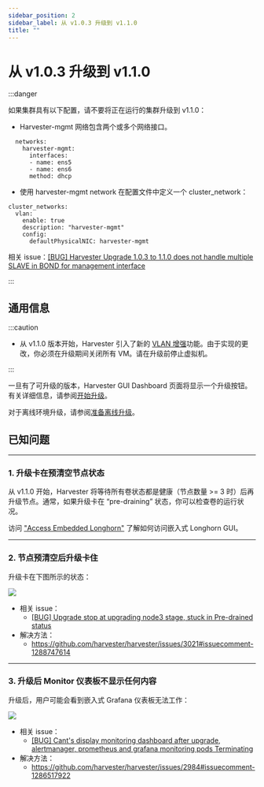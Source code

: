 ```yaml
---
sidebar_position: 2
sidebar_label: 从 v1.0.3 升级到 v1.1.0
title: ""
---
```


# 从 v1.0.3 升级到 v1.1.0

:::danger

如果集群具有以下配置，请不要将正在运行的集群升级到 v1.1.0：

* Harvester-mgmt 网络包含两个或多个网络接口。
```
  networks:
    harvester-mgmt:
      interfaces:
      - name: ens5
      - name: ens6
      method: dhcp
```

* 使用 harvester-mgmt network 在配置文件中定义一个 cluster_network：
```
cluster_networks:
  vlan:
    enable: true
    description: "harvester-mgmt"
    config:
      defaultPhysicalNIC: harvester-mgmt
```

相关 issue：[[BUG] Harvester Upgrade 1.0.3 to 1.1.0 does not handle multiple SLAVE in BOND for management interface](https://github.com/harvester/harvester/issues/3045)

:::

## 通用信息

:::caution

- 从 v1.1.0 版本开始，Harvester 引入了新的 [VLAN 增强](https://github.com/harvester/harvester/issues/2236)功能。由于实现的更改，你必须在升级期间关闭所有 VM。请在升级前停止虚拟机。

:::

一旦有了可升级的版本，Harvester GUI Dashboard 页面将显示一个升级按钮。有关详细信息，请参阅[开始升级](./automatic.md#开始升级)。

对于离线环境升级，请参阅[准备离线升级](./automatic.md#准备离线升级)。


## 已知问题

---

### 1. 升级卡在预清空节点状态

从 v1.1.0 开始，Harvester 将等待所有卷状态都是健康（节点数量 >= 3 时）后再升级节点。通常，如果升级卡在 “pre-draining” 状态，你可以检查卷的运行状况。

访问 ["Access Embedded Longhorn"](../troubleshooting/harvester.md#access-embedded-longhorn) 了解如何访问嵌入式 Longhorn GUI。

---

### 2. 节点预清空后升级卡住

升级卡在下图所示的状态：

![](/img/v1.1/upgrade/known_issues/3021-stuck.png)


- 相关 issue：
   - [[BUG] Upgrade stop at upgrading node3 stage, stuck in Pre-drained status](https://github.com/harvester/harvester/issues/3021)
- 解决方法：
   - https://github.com/harvester/harvester/issues/3021#issuecomment-1288747614

---

### 3. 升级后 Monitor 仪表板不显示任何内容

升级后，用户可能会看到嵌入式 Grafana 仪表板无法工作：

![](/img/v1.1/upgrade/known_issues/2984-grafana.png)

- 相关 issue：
   - [[BUG] Cant's display monitoring dashboard after upgrade, alertmanager, prometheus and grafana monitoring pods Terminating](https://github.com/harvester/harvester/issues/2984)
- 解决方法：
   - https://github.com/harvester/harvester/issues/2984#issuecomment-1286517922


